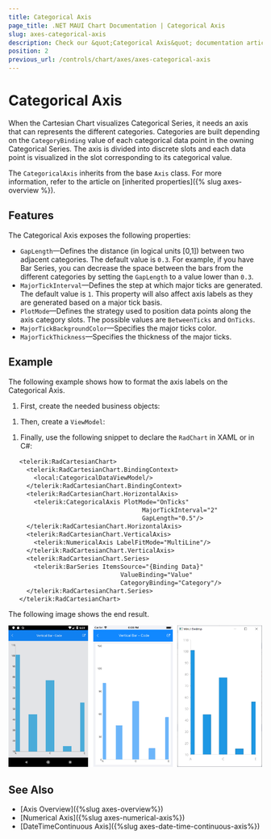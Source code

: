 ```yaml
---
title: Categorical Axis
page_title: .NET MAUI Chart Documentation | Categorical Axis
slug: axes-categorical-axis
description: Check our &quot;Categorical Axis&quot; documentation article for Telerik Chart for .NET MAUI.
position: 2
previous_url: /controls/chart/axes/axes-categorical-axis
---
```


# Categorical Axis

When the Cartesian Chart visualizes Categorical Series, it needs an axis that can represents the different categories. Categories are built depending on the `CategoryBinding` value of each categorical data point in the owning Categorical Series. The axis is divided into discrete slots and each data point is visualized in the slot corresponding to its categorical value.

The `CategoricalAxis` inherits from the base `Axis` class. For more information, refer to the article on [inherited properties]({% slug axes-overview %}).

## Features

The Categorical Axis exposes the following properties:

- `GapLength`&mdash;Defines the distance (in logical units [0,1]) between two adjacent categories. The default value is `0.3`. For example, if you have Bar Series, you can decrease the space between the bars from the different categories by setting the `GapLength` to a value lower than `0.3`.
- `MajorTickInterval`&mdash;Defines the step at which major ticks are generated. The default value is `1`. This property will also affect axis labels as they are generated based on a major tick basis.
- `PlotMode`&mdash;Defines the strategy used to position data points along the axis category slots. The possible values are `BetweenTicks` and `OnTicks`.
- `MajorTickBackgroundColor`&mdash;Specifies the major ticks color.
- `MajorTickThickness`&mdash;Specifies the thickness of the major ticks.

## Example

The following example shows how to format the axis labels on the Categorical Axis.

1. First, create the needed business objects:

 <snippet id='categorical-data-model' />


1. Then, create a `ViewModel`:

 <snippet id='chart-series-categorical-data-view-model' />


1. Finally, use the following snippet to declare the `RadChart` in XAML or in C#:

 ```XAML
    <telerik:RadCartesianChart>
	  <telerik:RadCartesianChart.BindingContext>
	    <local:CategoricalDataViewModel/>
	  </telerik:RadCartesianChart.BindingContext>
	  <telerik:RadCartesianChart.HorizontalAxis>
	    <telerik:CategoricalAxis PlotMode="OnTicks"
								      MajorTickInterval="2"
									  GapLength="0.5"/>
	  </telerik:RadCartesianChart.HorizontalAxis>
	  <telerik:RadCartesianChart.VerticalAxis>
	    <telerik:NumericalAxis LabelFitMode="MultiLine"/>
	  </telerik:RadCartesianChart.VerticalAxis>
	  <telerik:RadCartesianChart.Series>
	    <telerik:BarSeries ItemsSource="{Binding Data}"
		                        ValueBinding="Value"
                                CategoryBinding="Category"/>
	  </telerik:RadCartesianChart.Series>
    </telerik:RadCartesianChart>
 ```


The following image shows the end result.

![CategoricalAxis](images/axes-categorical-axis-example.png)

## See Also

- [Axis Overview]({%slug axes-overview%})
- [Numerical Axis]({%slug axes-numerical-axis%})
- [DateTimeContinuous Axis]({%slug axes-date-time-continuous-axis%})
